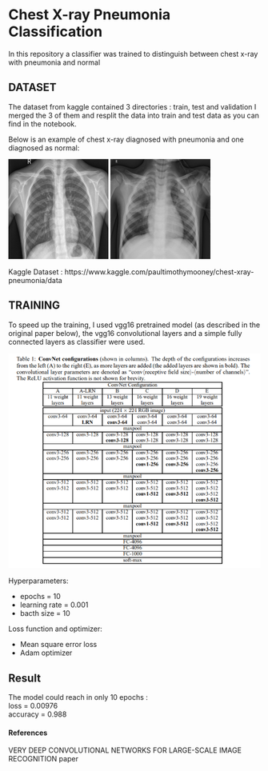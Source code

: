 # Chest X-ray Pneumonia Classification

In this repository a classifier was trained to distinguish between chest x-ray with pneumonia and normal
## DATASET
The dataset from kaggle contained 3 directories : train, test and validation
I merged the 3 of them and resplit the data into train and test data as you can find in the notebook.

Below is an example of chest x-ray diagnosed with pneumonia and one diagnosed as normal:

<p float="left">
  <img src="/dataset/NORMAL/IM-0001-0001.jpeg" width="200"  height="200" title="NORMAL" />
  <img src="/dataset/PNEUMONIA/person3_virus_17.jpeg" width="200" height="200" title="PNEUMONIA"/> 
</p>
Kaggle Dataset : https://www.kaggle.com/paultimothymooney/chest-xray-pneumonia/data

## TRAINING
To speed up the training, I used vgg16 pretrained model (as described in the original paper below), the vgg16 convolutional layers and a simple fully connected layers as classifier were used.

![GitHub Logo](/assets/vgg_architecture.PNG)

Hyperparameters:
- epochs = 10
- learning rate = 0.001
- bacth size = 10

Loss function and optimizer:
- Mean square error loss
- Adam optimizer

## Result
The model could reach in only 10 epochs :\
loss = 0.00976\
accuracy = 0.988


#### References
VERY DEEP CONVOLUTIONAL NETWORKS FOR LARGE-SCALE IMAGE RECOGNITION paper
